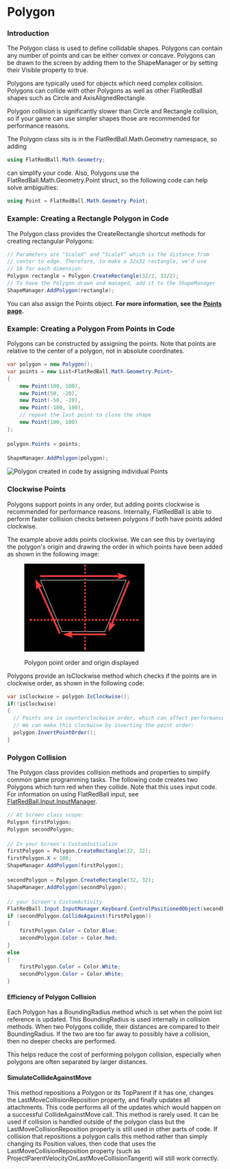# Polygon

### Introduction

The Polygon class is used to define collidable shapes. Polygons can contain any number of points and can be either convex or concave. Polygons can be drawn to the screen by adding them to the ShapeManager or by setting their Visible property to true.

Polygons are typically used for objects which need complex collision. Polygons can collide with other Polygons as well as other FlatRedBall shapes such as Circle and AxisAlignedRectangle.

Polygon collision is significantly slower than Circle and Rectangle collision, so if your game can use simpler shapes those are recommended for performance reasons.

The Polygon class sits is in the FlatRedBall.Math.Geometry namespace, so adding

```csharp
using FlatRedBall.Math.Geometry;
```

can simplify your code. Also, Polygons use the FlatRedBall.Math.Geometry.Point struct, so the following code can help solve ambiguities:

```csharp
using Point = FlatRedBall.Math.Geometry.Point;
```

### Example: Creating a Rectangle Polygon in Code

The Polygon class provides the CreateRectangle shortcut methods for creating rectangular Polygons:

```csharp
// Parameters are "ScaleX" and "ScaleY" which is the distance from 
// center to edge. Therefore, to make a 32x32 rectangle, we'd use 
// 16 for each dimension:
Polygon rectangle = Polygon.CreateRectangle(32/2, 32/2);
// To have the Polygon drawn and managed, add it to the ShapeManager
ShapeManager.AddPolygon(rectangle);
```

You can also assign the Points object. **For more information, see the** [**Points page**](points.md)**.**

### Example: Creating a Polygon From Points in Code

Polygons can be constructed by assigning the points. Note that points are relative to the center of a polygon, not in absolute coordinates.

```csharp
var polygon = new Polygon();
var points = new List<FlatRedBall.Math.Geometry.Point>
{
    new Point(100, 100),
    new Point(50, -20),
    new Point(-50, -20),
    new Point(-100, 100),
    // repeat the last point to close the shape
    new Point(100, 100)
};

polygon.Points = points;

ShapeManager.AddPolygon(polygon);
```

![Polygon created in code by assigning individual Points](../../../../../.gitbook/assets/2017-06-img\_593f455263322.png)

### Clockwise Points

Polygons support points in any order, but adding points clockwise is recommended for performance reasons. Internally, FlatRedBall is able to perform faster collision checks between polygons if both have points added clockwise.

The example above adds points clockwise. We can see this by overlaying the polygon's origin and drawing the order in which points have been added as shown in the following image:



<figure><img src="../../../../../.gitbook/assets/image (295).png" alt=""><figcaption><p>Polygon point order and origin displayed</p></figcaption></figure>

Polygons provide an IsClockwise method which checks if the points are in clockwise order, as shown in the following code:

```csharp
var isClockwise = polygon.IsClockwise();
if(!isClockwise)
{
  // Points are in counterclockwise order, which can affect performance
  // We can make this clockwise by inverting the point order:
  polygon.InvertPointOrder();
}
```

### Polygon Collision

The Polygon class provides collision methods and properties to simplify common game programming tasks. The following code creates two Polygons which turn red when they collide. Note that this uses input code. For information on using FlatRedBall input, see [FlatRedBall.Input.InputManager](../../../input/inputmanager/).

```csharp
// At Screen class scope:
Polygon firstPolygon;
Polygon secondPolygon;

// In your Screen's CustomInitialize
firstPolygon = Polygon.CreateRectangle(32, 32);
firstPolygon.X = 100;
ShapeManager.AddPolygon(firstPolygon);

secondPolygon = Polygon.CreateRectangle(32, 32);
ShapeManager.AddPolygon(secondPolygon);

// your Screen's CustomActivity
FlatRedBall.Input.InputManager.Keyboard.ControlPositionedObject(secondPolygon, 32);
if (secondPolygon.CollideAgainst(firstPolygon))
{
    firstPolygon.Color = Color.Blue;
    secondPolygon.Color = Color.Red;
}
else
{
    firstPolygon.Color = Color.White;
    secondPolygon.Color = Color.White;
}
```

#### Efficiency of Polygon Collision

Each Polygon has a BoundingRadius method which is set when the point list reference is updated. This BoundingRadius is used internally in collision methods. When two Polygons collide, their distances are compared to their BoundingRadius. If the two are too far away to possibly have a collision, then no deeper checks are performed.

This helps reduce the cost of performing polygon collision, especially when polygons are often separated by larger distances.

#### SimulateCollideAgainstMove

This method repositions a Polygon or its TopParent if it has one, changes the LastMoveCollisionReposition property, and finally updates all attachments. This code performs all of the updates which would happen on a successful CollideAgainstMove call. This method is rarely used. It can be used if collision is handled outside of the polygon class but the LastMoveCollisionReposition property is still used in other parts of code. If collision that repositions a polygon calls this method rather than simply changing its Position values, then code that uses the LastMoveCollisionReposition property (such as ProjectParentVelocityOnLastMoveCollisionTangent) will still work correctly.
